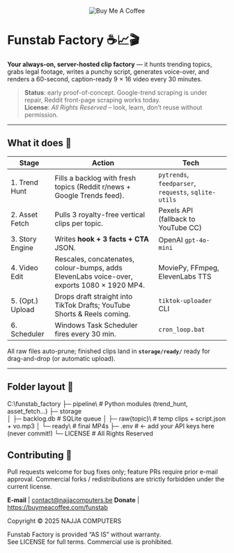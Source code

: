 <!-- README.md – Funstab Factory -->
<p align="center">
  <img src="https://img.buymeacoffee.com/button-api/?text=Buy&nbsp;me&nbsp;a&nbsp;coffee&emoji=&slug=funstab&button_colour=FFDD00&font_colour=000000&font_family=Inter&outline_colour=000000&coffee_colour=ffffff" alt="Buy Me A Coffee">
</p>

# Funstab Factory ☕️📈🎬  
**Your always-on, server-hosted clip factory** — it hunts trending topics, grabs legal footage, writes a punchy script, generates voice-over, and renders a 60-second, caption-ready 9 × 16 video every 30 minutes.

> **Status**: early proof-of-concept. Google-trend scraping is under repair, Reddit front-page scraping works today.  
> **License**: *All Rights Reserved* – look, learn, don’t reuse without permission.

---

## What it does 🚀
| Stage | Action | Tech |
|-------|--------|------|
| 1. Trend Hunt | Fills a backlog with fresh topics (Reddit r/news + Google Trends feed). | `pytrends`, `feedparser`, `requests`, `sqlite-utils` |
| 2. Asset Fetch | Pulls 3 royalty-free vertical clips per topic. | Pexels API (fallback to YouTube CC) |
| 3. Story Engine | Writes **hook + 3 facts + CTA** JSON. | OpenAI `gpt-4o-mini` |
| 4. Video Edit | Rescales, concatenates, colour-bumps, adds ElevenLabs voice-over, exports 1080 × 1920 MP4. | MoviePy, FFmpeg, ElevenLabs TTS |
| 5. (Opt.) Upload | Drops draft straight into TikTok Drafts; YouTube Shorts & Reels coming. | `tiktok-uploader` CLI |
| 6. Scheduler | Windows Task Scheduler fires every 30 min. | `cron_loop.bat` |

All raw files auto-prune; finished clips land in **`storage/ready/`** ready for drag-and-drop (or automatic upload).

---

## Folder layout  📂

C:\funstab_factory
 ├─ pipeline\              # Python modules (trend_hunt, asset_fetch…)
 ├─ storage\
 │   ├─ backlog.db         # SQLite queue
 │   ├─ raw\{topic}\       # temp clips + script.json + vo.mp3
 │   └─ ready\             # final MP4s
 ├─ .env                   # ← add your API keys here (never commit!)
 └─ LICENSE                # All Rights Reserved

## Contributing 🤝

Pull requests welcome for bug fixes only; feature PRs require prior e-mail approval.
Commercial forks / redistributions are strictly forbidden under the current license.

**E-mail** | contact@najjacomputers.be
**Donate** | https://buymeacoffee.com/funstab

Copyright © 2025 NAJJA COMPUTERS

Funstab Factory is provided “AS IS” without warranty.  
See LICENSE for full terms. Commercial use is prohibited.

